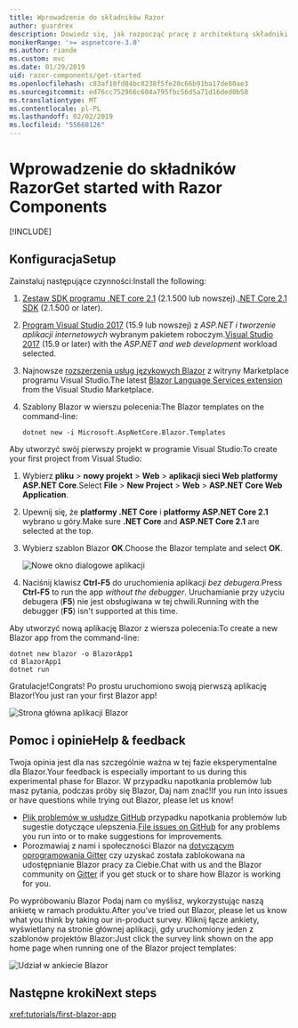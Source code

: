 ```yaml
---
title: Wprowadzenie do składników Razor
author: guardrex
description: Dowiedz się, jak rozpocząć pracę z architekturą składniki Razor.
monikerRange: '>= aspnetcore-3.0'
ms.author: riande
ms.custom: mvc
ms.date: 01/29/2019
uid: razor-components/get-started
ms.openlocfilehash: c83af10fd84bc8238f5fe20c66b91ba17de80ae3
ms.sourcegitcommit: ed76cc752966c604a795fbc56d5a71d16ded0b58
ms.translationtype: MT
ms.contentlocale: pl-PL
ms.lasthandoff: 02/02/2019
ms.locfileid: "55668126"
---
```

# <a name="get-started-with-razor-components"></a><span data-ttu-id="f54f4-103">Wprowadzenie do składników Razor</span><span class="sxs-lookup"><span data-stu-id="f54f4-103">Get started with Razor Components</span></span>

[!INCLUDE[](~/includes/razor-components-preview-notice.md)]

## <a name="setup"></a><span data-ttu-id="f54f4-104">Konfiguracja</span><span class="sxs-lookup"><span data-stu-id="f54f4-104">Setup</span></span>

<span data-ttu-id="f54f4-105">Zainstaluj następujące czynności:</span><span class="sxs-lookup"><span data-stu-id="f54f4-105">Install the following:</span></span>

1. <span data-ttu-id="f54f4-106">[Zestaw SDK programu .NET core 2.1](https://go.microsoft.com/fwlink/?linkid=873092) (2.1.500 lub nowszej).</span><span class="sxs-lookup"><span data-stu-id="f54f4-106">[.NET Core 2.1 SDK](https://go.microsoft.com/fwlink/?linkid=873092) (2.1.500 or later).</span></span>
1. <span data-ttu-id="f54f4-107">[Program Visual Studio 2017](https://go.microsoft.com/fwlink/?linkid=873093) (15.9 lub nowszej) z *ASP.NET i tworzenie aplikacji internetowych* wybranym pakietem roboczym.</span><span class="sxs-lookup"><span data-stu-id="f54f4-107">[Visual Studio 2017](https://go.microsoft.com/fwlink/?linkid=873093) (15.9 or later) with the *ASP.NET and web development* workload selected.</span></span>
1. <span data-ttu-id="f54f4-108">Najnowsze [rozszerzenia usług językowych Blazor](https://go.microsoft.com/fwlink/?linkid=870389) z witryny Marketplace programu Visual Studio.</span><span class="sxs-lookup"><span data-stu-id="f54f4-108">The latest [Blazor Language Services extension](https://go.microsoft.com/fwlink/?linkid=870389) from the Visual Studio Marketplace.</span></span>
1. <span data-ttu-id="f54f4-109">Szablony Blazor w wierszu polecenia:</span><span class="sxs-lookup"><span data-stu-id="f54f4-109">The Blazor templates on the command-line:</span></span>

   ```console
   dotnet new -i Microsoft.AspNetCore.Blazor.Templates
   ```

<span data-ttu-id="f54f4-110">Aby utworzyć swój pierwszy projekt w programie Visual Studio:</span><span class="sxs-lookup"><span data-stu-id="f54f4-110">To create your first project from Visual Studio:</span></span>

1. <span data-ttu-id="f54f4-111">Wybierz **pliku** > **nowy projekt** > **Web** > **aplikacji sieci Web platformy ASP.NET Core**.</span><span class="sxs-lookup"><span data-stu-id="f54f4-111">Select **File** > **New Project** > **Web** > **ASP.NET Core Web Application**.</span></span>
1. <span data-ttu-id="f54f4-112">Upewnij się, że **platformy .NET Core** i **platformy ASP.NET Core 2.1** wybrano u góry.</span><span class="sxs-lookup"><span data-stu-id="f54f4-112">Make sure **.NET Core** and **ASP.NET Core 2.1** are selected at the top.</span></span>
1. <span data-ttu-id="f54f4-113">Wybierz szablon Blazor **OK**.</span><span class="sxs-lookup"><span data-stu-id="f54f4-113">Choose the Blazor template and select **OK**.</span></span>

   ![Nowe okno dialogowe aplikacji](https://msdnshared.blob.core.windows.net/media/2018/07/new-blazor-app-dialog-0.5.0.png)

1. <span data-ttu-id="f54f4-115">Naciśnij klawisz **Ctrl-F5** do uruchomienia aplikacji *bez debugera*.</span><span class="sxs-lookup"><span data-stu-id="f54f4-115">Press **Ctrl-F5** to run the app *without the debugger*.</span></span> <span data-ttu-id="f54f4-116">Uruchamianie przy użyciu debugera (**F5**) nie jest obsługiwana w tej chwili.</span><span class="sxs-lookup"><span data-stu-id="f54f4-116">Running with the debugger (**F5**) isn't supported at this time.</span></span>

<span data-ttu-id="f54f4-117">Aby utworzyć nową aplikację Blazor z wiersza polecenia:</span><span class="sxs-lookup"><span data-stu-id="f54f4-117">To create a new Blazor app from the command-line:</span></span>

```console
dotnet new blazor -o BlazorApp1
cd BlazorApp1
dotnet run
```

<span data-ttu-id="f54f4-118">Gratulacje!</span><span class="sxs-lookup"><span data-stu-id="f54f4-118">Congrats!</span></span> <span data-ttu-id="f54f4-119">Po prostu uruchomiono swoją pierwszą aplikację Blazor!</span><span class="sxs-lookup"><span data-stu-id="f54f4-119">You just ran your first Blazor app!</span></span>

![Strona główna aplikacji Blazor](https://msdnshared.blob.core.windows.net/media/2018/04/blazor-bootstrap-4.png)

## <a name="help--feedback"></a><span data-ttu-id="f54f4-121">Pomoc i opinie</span><span class="sxs-lookup"><span data-stu-id="f54f4-121">Help & feedback</span></span>

<span data-ttu-id="f54f4-122">Twoja opinia jest dla nas szczególnie ważna w tej fazie eksperymentalne dla Blazor.</span><span class="sxs-lookup"><span data-stu-id="f54f4-122">Your feedback is especially important to us during this experimental phase for Blazor.</span></span> <span data-ttu-id="f54f4-123">W przypadku napotkania problemów lub masz pytania, podczas próby się Blazor, Daj nam znać!</span><span class="sxs-lookup"><span data-stu-id="f54f4-123">If you run into issues or have questions while trying out Blazor, please let us know!</span></span>

* <span data-ttu-id="f54f4-124">[Plik problemów w usłudze GitHub](https://github.com/aspnet/AspNetCore/issues) przypadku napotkania problemów lub sugestie dotyczące ulepszenia.</span><span class="sxs-lookup"><span data-stu-id="f54f4-124">[File issues on GitHub](https://github.com/aspnet/AspNetCore/issues) for any problems you run into or to make suggestions for improvements.</span></span>
* <span data-ttu-id="f54f4-125">Porozmawiaj z nami i społeczności Blazor na [dotyczącym oprogramowania Gitter](https://gitter.im/aspnet/blazor) czy uzyskać została zablokowana na udostępnianie Blazor pracy za Ciebie.</span><span class="sxs-lookup"><span data-stu-id="f54f4-125">Chat with us and the Blazor community on [Gitter](https://gitter.im/aspnet/blazor) if you get stuck or to share how Blazor is working for you.</span></span>

<span data-ttu-id="f54f4-126">Po wypróbowaniu Blazor Podaj nam co myślisz, wykorzystując naszą ankietę w ramach produktu.</span><span class="sxs-lookup"><span data-stu-id="f54f4-126">After you've tried out Blazor, please let us know what you think by taking our in-product survey.</span></span> <span data-ttu-id="f54f4-127">Kliknij łącze ankiety, wyświetlany na stronie głównej aplikacji, gdy uruchomiony jeden z szablonów projektów Blazor:</span><span class="sxs-lookup"><span data-stu-id="f54f4-127">Just click the survey link shown on the app home page when running one of the Blazor project templates:</span></span>

![Udział w ankiecie Blazor](https://msdnshared.blob.core.windows.net/media/2018/05/blazor-survey-new.png)

## <a name="next-steps"></a><span data-ttu-id="f54f4-129">Następne kroki</span><span class="sxs-lookup"><span data-stu-id="f54f4-129">Next steps</span></span>

<xref:tutorials/first-blazor-app>
